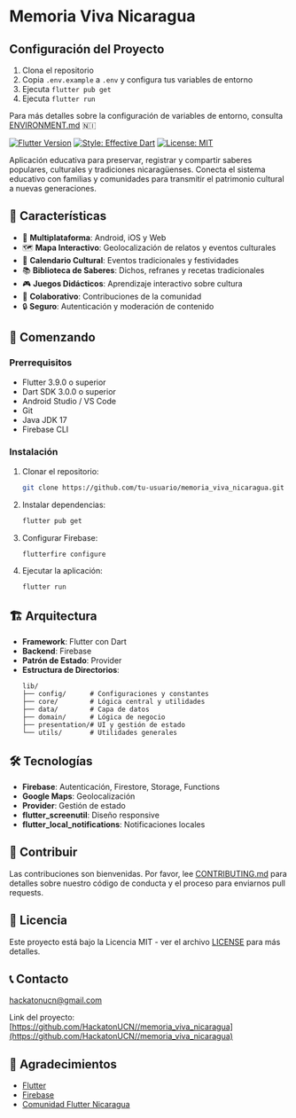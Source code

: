 # Memoria Viva Nicaragua

## Configuración del Proyecto

1. Clona el repositorio
2. Copia `.env.example` a `.env` y configura tus variables de entorno
3. Ejecuta `flutter pub get`
4. Ejecuta `flutter run`

Para más detalles sobre la configuración de variables de entorno, consulta [ENVIRONMENT.md](ENVIRONMENT.md) 🇳🇮

[![Flutter Version](https://img.shields.io/badge/Flutter-3.9.0-blue.svg)](https://flutter.dev/)
[![Style: Effective Dart](https://img.shields.io/badge/style-effective_dart-40c4ff.svg)](https://dart.dev/guides/language/effective-dart)
[![License: MIT](https://img.shields.io/badge/License-MIT-yellow.svg)](https://opensource.org/licenses/MIT)

Aplicación educativa para preservar, registrar y compartir saberes populares, culturales y tradiciones nicaragüenses. Conecta el sistema educativo con familias y comunidades para transmitir el patrimonio cultural a nuevas generaciones.

## 🌟 Características

- 📱 **Multiplataforma**: Android, iOS y Web
- 🗺️ **Mapa Interactivo**: Geolocalización de relatos y eventos culturales
- 📅 **Calendario Cultural**: Eventos tradicionales y festividades
- 📚 **Biblioteca de Saberes**: Dichos, refranes y recetas tradicionales
- 🎮 **Juegos Didácticos**: Aprendizaje interactivo sobre cultura
- 👥 **Colaborativo**: Contribuciones de la comunidad
- 🔒 **Seguro**: Autenticación y moderación de contenido

## 🚀 Comenzando

### Prerrequisitos

- Flutter 3.9.0 o superior
- Dart SDK 3.0.0 o superior
- Android Studio / VS Code
- Git
- Java JDK 17
- Firebase CLI

### Instalación

1. Clonar el repositorio:
   ```bash
   git clone https://github.com/tu-usuario/memoria_viva_nicaragua.git
   ```

2. Instalar dependencias:
   ```bash
   flutter pub get
   ```

3. Configurar Firebase:
   ```bash
   flutterfire configure
   ```

4. Ejecutar la aplicación:
   ```bash
   flutter run
   ```

## 🏗️ Arquitectura

- **Framework**: Flutter con Dart
- **Backend**: Firebase
- **Patrón de Estado**: Provider
- **Estructura de Directorios**:
  ```
  lib/
  ├── config/      # Configuraciones y constantes
  ├── core/        # Lógica central y utilidades
  ├── data/        # Capa de datos
  ├── domain/      # Lógica de negocio
  ├── presentation/# UI y gestión de estado
  └── utils/       # Utilidades generales
  ```

## 🛠️ Tecnologías

- **Firebase**: Autenticación, Firestore, Storage, Functions
- **Google Maps**: Geolocalización
- **Provider**: Gestión de estado
- **flutter_screenutil**: Diseño responsive
- **flutter_local_notifications**: Notificaciones locales

## 🤝 Contribuir

Las contribuciones son bienvenidas. Por favor, lee [CONTRIBUTING.md](CONTRIBUTING.md) para detalles sobre nuestro código de conducta y el proceso para enviarnos pull requests.

## 📝 Licencia

Este proyecto está bajo la Licencia MIT - ver el archivo [LICENSE](LICENSE) para más detalles.

## 📞 Contacto

 hackatonucn@gmail.com

Link del proyecto: [https://github.com/HackatonUCN//memoria_viva_nicaragua](https://github.com/HackatonUCN//memoria_viva_nicaragua)

## 🙏 Agradecimientos

- [Flutter](https://flutter.dev/)
- [Firebase](https://firebase.google.com/)
- [Comunidad Flutter Nicaragua](https://flutter.dev/community)